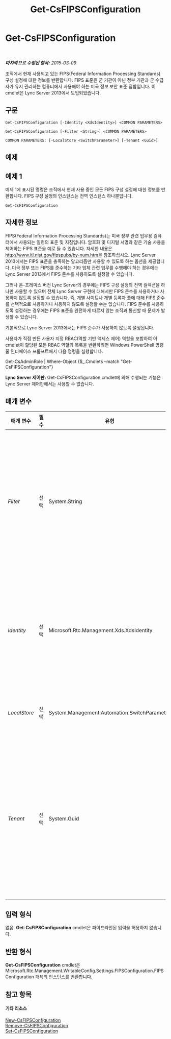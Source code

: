 ﻿---
title: Get-CsFIPSConfiguration
TOCTitle: Get-CsFIPSConfiguration
ms:assetid: 56d29011-187f-4034-a5ed-71625087bf36
ms:mtpsurl: https://technet.microsoft.com/ko-kr/library/JJ204904(v=OCS.15)
ms:contentKeyID: 49303691
ms.date: 08/10/2015
mtps_version: v=OCS.15
ms.translationtype: HT
---

# Get-CsFIPSConfiguration

 

_**마지막으로 수정된 항목:** 2015-03-09_

조직에서 현재 사용되고 있는 FIPS(Federal Information Processing Standards) 구성 설정에 대한 정보를 반환합니다. FIPS 표준은 군 기관이 아닌 정부 기관과 군 수급자가 유지 관리하는 컴퓨터에서 사용해야 하는 미국 정보 보안 표준 집합입니다. 이 cmdlet은 Lync Server 2013에서 도입되었습니다.

## 구문

    Get-CsFIPSConfiguration [-Identity <XdsIdentity>] <COMMON PARAMETERS>

    Get-CsFIPSConfiguration [-Filter <String>] <COMMON PARAMETERS>

    COMMON PARAMETERS: [-LocalStore <SwitchParameter>] [-Tenant <Guid>]

## 예제

## 예제 1

예제 1에 표시된 명령은 조직에서 현재 사용 중인 모든 FIPS 구성 설정에 대한 정보를 반환합니다. FIPS 구성 설정의 인스턴스는 전역 인스턴스 하나뿐입니다.

    Get-CsFIPSConfiguration

## 자세한 정보

FIPS(Federal Information Processing Standards)는 미국 정부 관련 업무용 컴퓨터에서 사용되는 일련의 표준 및 지침입니다. 암호화 및 디지털 서명과 같은 기술 사용을 제어하는 FIPS 표준을 예로 들 수 있습니다. 자세한 내용은 <http://www.itl.nist.gov/fipspubs/by-num.htm>을 참조하십시오. Lync Server 2013에서는 FIPS 표준을 충족하는 알고리즘만 사용할 수 있도록 하는 옵션을 제공합니다. 미국 정부 또는 FIPS를 준수하는 기타 업체 관련 업무를 수행해야 하는 경우에는 Lync Server 2013에서 FIPS 준수를 사용하도록 설정할 수 있습니다.

그러나 온-프레미스 버전 Lync Server의 경우에는 FIPS 구성 설정의 전역 컬렉션을 하나만 사용할 수 있으며 전체 Lync Server 구현에 대해서만 FIPS 준수를 사용하거나 사용하지 않도록 설정할 수 있습니다. 즉, 개별 사이트나 개별 등록자 풀에 대해 FIPS 준수를 선택적으로 사용하거나 사용하지 않도록 설정할 수는 없습니다. FIPS 준수를 사용하도록 설정하는 경우에는 FIPS 표준을 완전하게 따르지 않는 조직과 통신할 때 문제가 발생할 수 있습니다.

기본적으로 Lync Server 2013에서는 FIPS 준수가 사용하지 않도록 설정됩니다.

사용자가 직접 만든 사용자 지정 RBAC(역할 기반 액세스 제어) 역할을 포함하여 이 cmdlet이 할당된 모든 RBAC 역할의 목록을 반환하려면 Windows PowerShell 명령줄 인터페이스 프롬프트에서 다음 명령을 실행합니다.

Get-CsAdminRole | Where-Object {$\_.Cmdlets –match "Get-CsFIPSConfiguration"}

**Lync Server 제어판:** Get-CsFIPSConfiguration cmdlet에 의해 수행되는 기능은 Lync Server 제어판에서는 사용할 수 없습니다.

## 매개 변수


<table>
<colgroup>
<col style="width: 25%" />
<col style="width: 25%" />
<col style="width: 25%" />
<col style="width: 25%" />
</colgroup>
<thead>
<tr class="header">
<th>매개 변수</th>
<th>필수</th>
<th>유형</th>
<th>설명</th>
</tr>
</thead>
<tbody>
<tr class="odd">
<td><p><em>Filter</em></p></td>
<td><p>선택</p></td>
<td><p>System.String</p></td>
<td><p>FIPS 구성 설정의 컬렉션을 참조할 때 와일드카드 값을 사용할 수 있습니다. 이러한 설정에 대해서는 전역 인스턴스를 하나만 사용할 수 있으므로 Filter 매개 변수는 사용할 필요가 없습니다. 그러나 원하는 경우 다음 구문을 사용하여 전역 설정을 참조할 수 있습니다.</p>
<p>-Filter &quot;g*&quot;</p>
<p>이 구문은 ID가 &quot;g&quot; 문자로 시작되는 모든 FIPS 구성 설정을 가져옵니다.</p></td>
</tr>
<tr class="even">
<td><p><em>Identity</em></p></td>
<td><p>선택</p></td>
<td><p>Microsoft.Rtc.Management.Xds.XdsIdentity</p></td>
<td><p>FIPS 구성 설정의 고유 ID입니다. 이러한 설정에 대해서는 전역 인스턴스를 하나만 사용할 수 있으므로 <strong>Get-CsFIPSConfiguration</strong> cmdlet을 호출할 때 Identity를 지정할 필요가 없습니다. 그러나 원하는 경우에는 다음 구문을 사용하여 전역 설정을 참조할 수 있습니다.</p>
<p>-Identity global</p></td>
</tr>
<tr class="odd">
<td><p><em>LocalStore</em></p></td>
<td><p>선택</p></td>
<td><p>System.Management.Automation.SwitchParameter</p></td>
<td><p>중앙 관리 저장소 자체가 아니라 중앙 관리 저장소의 로컬 복제본에서 FIPS 구성 데이터를 검색합니다.</p></td>
</tr>
<tr class="even">
<td><p><em>Tenant</em></p></td>
<td><p>선택</p></td>
<td><p>System.Guid</p></td>
<td><p>해당 FIPS 구성 설정을 검색할 비즈니스용 Skype Online 테넌트 계정의 GUID(Globally Unique Identifier)입니다.</p>
<p>예를 들면 다음과 같습니다.</p>
<p>–Tenant &quot;38aad667-af54-4397-aaa7-e94c79ec2308&quot;</p>
<p>다음 명령을 실행하여 각 테넌트에 대해 테넌트 ID를 반환할 수 있습니다.</p>
<p>Get-CsTenant | Select-Object DisplayName, TenantID</p></td>
</tr>
</tbody>
</table>


## 입력 형식

없음. **Get-CsFIPSConfiguration** cmdlet은 파이프라인된 입력을 허용하지 않습니다.

## 반환 형식

**Get-CsFIPSConfiguration** cmdlet은 Microsoft.Rtc.Management.WritableConfig.Settings.FIPSConfiguration.FIPSConfiguration 개체의 인스턴스를 반환합니다.

## 참고 항목

#### 기타 리소스

[New-CsFIPSConfiguration](new-csfipsconfiguration.md)  
[Remove-CsFIPSConfiguration](remove-csfipsconfiguration.md)  
[Set-CsFIPSConfiguration](set-csfipsconfiguration.md)

